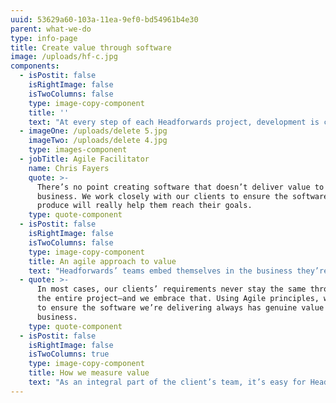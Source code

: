 ```yaml
---
uuid: 53629a60-103a-11ea-9ef0-bd54961b4e30
parent: what-we-do
type: info-page
title: Create value through software
image: /uploads/hf-c.jpg
components:
  - isPostit: false
    isRightImage: false
    isTwoColumns: false
    type: image-copy-component
    title: ''
    text: "At every step of each Headforwards project, development is centred around the clients’ objectives. This is how you know the software will be of genuine value to your overall business strategy.\n\nWhen a project begins with challenges to overcome and clear goals to accomplish, the result is always more valuable. That’s why Headforwards creates software with the client’s overall business objectives in mind.\r\n\nThat said, the people at Headforwards know that software development is rarely straightforward. That’s why they work closely with clients throughout the duration of a project to ensure the end result creates the most value for their business."
  - imageOne: /uploads/delete 5.jpg
    imageTwo: /uploads/delete 4.jpg
    type: images-component
  - jobTitle: Agile Facilitator
    name: Chris Fayers
    quote: >-
      There’s no point creating software that doesn’t deliver value to the
      business. We work closely with our clients to ensure the software we
      produce will really help them reach their goals.
    type: quote-component
  - isPostit: false
    isRightImage: false
    isTwoColumns: false
    type: image-copy-component
    title: An agile approach to value
    text: "Headforwards’ teams embed themselves in the business they’re working with at the start of every project. It’s the best way to ensure they can understand and meet the client’s needs every step of the way. \r\n\nAgile principles are tightly integrated to the development lifecycle, which means teams can develop each iteration fast, and adapt quickly as requirements change."
  - quote: >-
      In most cases, our clients’ requirements never stay the same throughout
      the entire project—and we embrace that. Using Agile principles, we’re able
      to ensure the software we’re delivering always has genuine value to the
      business.
    type: quote-component
  - isPostit: false
    isRightImage: false
    isTwoColumns: true
    type: image-copy-component
    title: How we measure value
    text: "As an integral part of the client’s team, it’s easy for Headforwards to measure the value created and monitor a project’s success.\r\n\nThat’s why development is often just the start. Headforwards’ teams stay with clients after deployment to measure their impact, identifying metrics like usage, user experience and stability, and updating software when needed."
---
```


